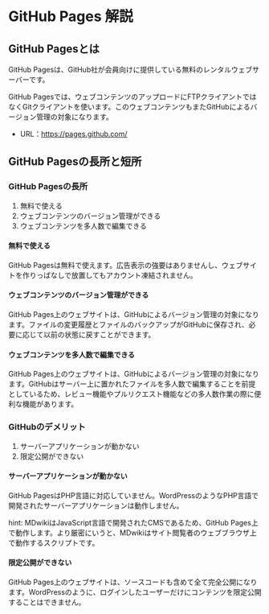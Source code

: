 # GitHub Pages 解説

## GitHub Pagesとは

GitHub Pagesは、GitHub社が会員向けに提供している無料のレンタルウェブサーバーです。

GitHub Pagesでは、ウェブコンテンツのアップロードにFTPクライアントではなくGitクライアントを使います。このウェブコンテンツもまたGitHubによるバージョン管理の対象になります。

* URL：https://pages.github.com/

## GitHub Pagesの長所と短所

### GitHub Pagesの長所

1. 無料で使える
1. ウェブコンテンツのバージョン管理ができる
1. ウェブコンテンツを多人数で編集できる

#### 無料で使える

GitHub Pagesは無料で使えます。広告表示の強要はありませんし、ウェブサイトを作りっぱなしで放置してもアカウント凍結されません。

#### ウェブコンテンツのバージョン管理ができる

GitHub Pages上のウェブサイトは、GitHubによるバージョン管理の対象になります。ファイルの変更履歴とファイルのバックアップがGitHubに保存され、必要に応じて以前の状態に戻すことができます。

#### ウェブコンテンツを多人数で編集できる

GitHub Pages上のウェブサイトは、GitHubによるバージョン管理の対象になります。GitHubはサーバー上に置かれたファイルを多人数で編集することを前提としているため、レビュー機能やプルリクエスト機能などの多人数作業の際に便利な機能があります。

### GitHubのデメリット

1. サーバーアプリケーションが動かない
1. 限定公開ができない

#### サーバーアプリケーションが動かない

GitHub PagesはPHP言語に対応していません。WordPressのようなPHP言語で開発されたサーバーアプリケーションは動作しません。

hint: MDwikiはJavaScript言語で開発されたCMSであるため、GitHub Pages上で動作します。より厳密にいうと、MDwikiはサイト閲覧者のウェブブラウザ上で動作するスクリプトです。

#### 限定公開ができない

GitHub Pages上のウェブサイトは、ソースコードも含めて全て完全公開になります。WordPressのように、ログインしたユーザーだけにコンテンツを限定公開することはできません。
